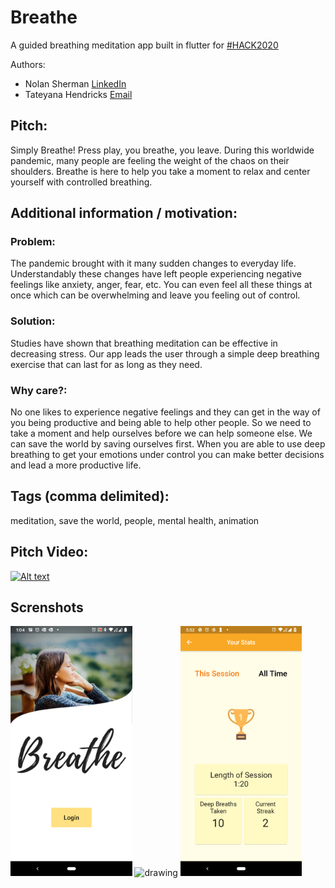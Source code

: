 # Breathe

A guided breathing meditation app built in flutter for [#HACK2020](https://flutterhackathon.com/#/) 

Authors:  
- Nolan Sherman [LinkedIn](https://www.linkedin.com/in/nolanrsherman)
- Tateyana Hendricks [Email](Thendricks25@gmail.com)

## Pitch:
Simply Breathe! Press play, you breathe, you leave. During this worldwide pandemic, many people are feeling the weight of the chaos on their shoulders. Breathe is here to help you take a moment to relax and center yourself with controlled breathing.

## Additional information / motivation:

### Problem: 
The pandemic brought with it many sudden changes to everyday life. Understandably these changes have left people experiencing negative feelings like anxiety, anger, fear, etc. You can even feel all these things at once which can be overwhelming and leave you feeling out of control. 

### Solution: 
Studies have shown that breathing meditation can be effective in decreasing stress. Our app leads the user through a simple deep breathing exercise that can last for as long as they need. 
### Why care?: 
No one likes to experience negative feelings and they can get in the way of you being productive and being able to help other people. So we need to take a moment and help ourselves before we can help someone else. We can save the world by saving ourselves first.   When you are able to use deep breathing to get your emotions under control you can make better decisions and lead a more productive life. 


## Tags (comma delimited): 
meditation, save the world, people, mental health, animation

## Pitch Video:  
[![Alt text](https://img.youtube.com/vi/aESHqrkaLqU/0.jpg)](https://www.youtube.com/watch?v=aESHqrkaLqU)

## Screnshots
<img src="assets/screenshots/home.png" alt="drawing" height="400"/>
<img src="assets/screenshots/Breathe_app_demo.gif" alt="drawing" height="400"/>
<img src="assets/screenshots/stats.png" alt="drawing" height="400"/>

